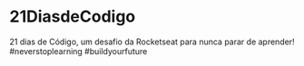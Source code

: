 # 21DiasdeCodigo
21 dias de Código, um desafio da Rocketseat para nunca parar de aprender! #neverstoplearning #buildyourfuture
